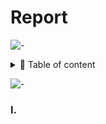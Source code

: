 # Report

![-](https://raw.githubusercontent.com/andreasbm/readme/master/assets/lines/rainbow.png)

<details>
<summary>📖 Table of content</summary>

- [Report](#report)
    - [I.](#i)

</details>

![-](https://raw.githubusercontent.com/andreasbm/readme/master/assets/lines/rainbow.png)

### I. 